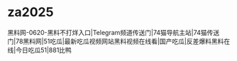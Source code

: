 # za2025
黑料网-0620-黑料不打烊入口|Telegram频道传送门|74猫导航主站|74猫传送门|78黑料网|51吃瓜|最新吃瓜视频网站黑料视频在线看|国产吃瓜|反差爆料黑料在线|今日吃瓜51|881比鸭
